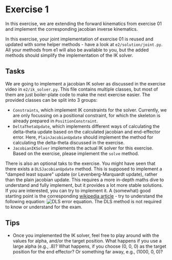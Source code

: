# Exercise 1

In this exercise, we are extending the forward kinematics from exercise 01 and implement the corresponding jacobian inverse kinematics.

In this exercise, your joint implementation of exercise 01 is reused and updated with some helper methods - have a look at `e2/solution/joint.py`. All your methods from e1 will also be available to you, but the added methods should simplify the implementation of the IK solver.


## Tasks
We are going to implement a jacobian IK solver as discussed in the exercise video in `e2/ik_solver.py`.
This file contains multiple classes, but most of them are just boiler-plate code to make the next exercise easier. The provided classes can be split into 3 groups:
- `Constraints`, which implement IK constraints for the solver. Currently, we are only focussing on a positional constraint, for which the skeleton is already prepared in `PositionConstraint`.
- `DeltaThetaUpdate`, which implements different ways of calculating the delta-theta update based on the calculated jacobian and end-effector error. Here, `PlainJacobianUpdate` should implement the method for calculating the delta-theta discussed in the exercise.
- `JacobianIKSolver` implements the actual IK solver for this exercise. Based on the exercise, please implement the `solve` method.

There is also an optional taks to the exercise. You might have seen that there exists a `DLSJacobianUpdate` method. This is supposed to implement a "damped least square" update (or Levenberg-Marquardt update), rather than the plain jacobian update. This requires a more in-depth maths dive to understand and fully implement, but it provides a lot more stable solutions. If you are interested, you can try to implement it. A (somewhat) good starting point is the corresponding [wikipedia article](https://en.wikipedia.org/wiki/Levenberg%E2%80%93Marquardt_algorithm) - try to understand the following equation:
![DLS error equation](https://wikimedia.org/api/rest_v1/media/math/render/svg/de95bef27493cc5fddb18a6667d3bfbb1d37f02d). The DLS method is not required to know or understand for the exam.

## Tips
- Once you implemented the IK solver, feel free to play around with the values for alpha, and/or the target position. What happens if you use a large alpha (e.g., .8)? What happens, if you choose (0, 0, 0) as the target position for the end effector? Or something far away, e.g., (1000, 0, 0)?
